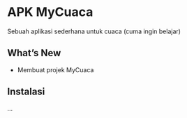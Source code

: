 # APK MyCuaca

Sebuah aplikasi sederhana untuk cuaca (cuma ingin belajar)

<!-- WHAT’S-NEW-START -->
## What’s New

- Membuat projek MyCuaca
<!-- WHAT’S-NEW-END -->

## Instalasi
…



